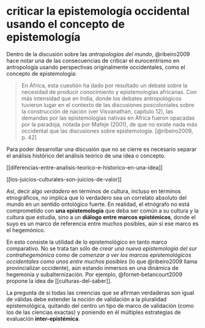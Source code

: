 # criticar la epistemología occidental usando el concepto de epistemología
Dentro de la discusión sobre las *antropologías del mundo*, @ribeiro2009 hace notar una de las consecuencias de criticar el eurocentrismo en antropología usando perspectivas originalmente occidentales, como el concepto de epistemología:

>En África, esta cuestión ha dado por resultado un debate sobre la necesidad de producir conocimiento y epistemologías africanas. Con más intensidad que en India, donde los debates antropológicos tuvieron lugar en el contexto de las discusiones poscoloniales sobre la construcción de nación (ver Visvanathan, capítulo 12), las demandas por las epistemologías nativas en África fueron opacadas por la paradoja, notada por Mafeje (2001), de que no existe nada más occidental que las discusiones sobre epistemología. [@ribeiro2009, p. 42]

Para poder desarrollar una discusión que no se cierre es necesario separar el análisis histórico del análisis teórico de una idea o concepto.

[[diferencias-entre-analisis-teorico-e-historico-en-una-idea]]

[[los-juicios-culturales-son-juicios-de-valor]]

Así, decir algo *verdadero* en términos de cultura, incluso en términos etnográficos, no implica que lo verdadero sea un correlato absoluto del mundo en un sentido ontológico fuerte. En realidad, el etnógrafo no está comprometido con **una epistemología** que deba ser común a su cultura y la cultura que estudia, sino a un **diálogo entre marcos epistémicos**, donde el suyo es un marco de referencia entre muchos posibles, aún si ese marco es el hegemónico.

En esto consiste la utilidad de lo epistemológico en tanto marco comparativo. No se trata tan sólo de *crear una nueva epistemología del sur contrahegemónica* como de *comenzar a ver los marcos epistemológicos occidentales como unos entre muchos posibles* (lo que @ribeiro2009 llama provincializar occidente), aún estando inmersos en una dinámica de hegemonía y subalternización. Por ejemplo, 
@fornet-betancourt2009 propone la idea de [[culturas-del-saber]].

La pregunta de si todas las creencias que se afirman verdaderas son igual de válidas debe extender la noción de validación a la pluralidad epistemológica, quitando del centro un tipo de marco de validación (como los de las ciencias exactas) y poniendo en él múltiples estrategias de evaluación **inter-epistémica**.
